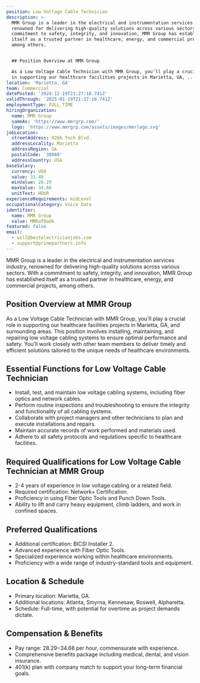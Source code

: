 ```yaml
---
position: Low Voltage Cable Technician
description: >-
  MMR Group is a leader in the electrical and instrumentation services industry,
  renowned for delivering high-quality solutions across various sectors. With a
  commitment to safety, integrity, and innovation, MMR Group has established
  itself as a trusted partner in healthcare, energy, and commercial projects,
  among others.


  ## Position Overview at MMR Group

  As a Low Voltage Cable Technician with MMR Group, you'll play a crucial role
  in supporting our healthcare facilities projects in Marietta, GA, ...
location: 'Marietta, GA'
team: Commercial
datePosted: '2024-12-19T21:27:18.741Z'
validThrough: '2025-01-19T21:27:18.741Z'
employmentType: FULL_TIME
hiringOrganization:
  name: MMR Group
  sameAs: 'https://www.mmrgrp.com/'
  logo: 'https://www.mmrgrp.com/assets/images/mmrlogo.svg'
jobLocation:
  streetAddress: 9266 Tech Blvd.
  addressLocality: Marietta
  addressRegion: GA
  postalCode: '30060'
  addressCountry: USA
baseSalary:
  currency: USD
  value: 31.48
  minValue: 28.29
  maxValue: 34.68
  unitText: HOUR
experienceRequirements: midLevel
occupationalCategory: Voice Data
identifier:
  name: MMR Group
  value: MMRaf0adk
featured: false
email:
  - will@bestelectricianjobs.com
  - support@primepartners.info
---
```




MMR Group is a leader in the electrical and instrumentation services industry, renowned for delivering high-quality solutions across various sectors. With a commitment to safety, integrity, and innovation, MMR Group has established itself as a trusted partner in healthcare, energy, and commercial projects, among others.

## Position Overview at MMR Group
As a Low Voltage Cable Technician with MMR Group, you'll play a crucial role in supporting our healthcare facilities projects in Marietta, GA, and surrounding areas. This position involves installing, maintaining, and repairing low voltage cabling systems to ensure optimal performance and safety. You'll work closely with other team members to deliver timely and efficient solutions tailored to the unique needs of healthcare environments.

## Essential Functions for Low Voltage Cable Technician
- Install, test, and maintain low voltage cabling systems, including fiber optics and network cables.
- Perform routine inspections and troubleshooting to ensure the integrity and functionality of all cabling systems.
- Collaborate with project managers and other technicians to plan and execute installations and repairs.
- Maintain accurate records of work performed and materials used.
- Adhere to all safety protocols and regulations specific to healthcare facilities.

## Required Qualifications for Low Voltage Cable Technician at MMR Group
- 2-4 years of experience in low voltage cabling or a related field.
- Required certification: Network+ Certification.
- Proficiency in using Fiber Optic Tools and Punch Down Tools.
- Ability to lift and carry heavy equipment, climb ladders, and work in confined spaces.

## Preferred Qualifications
- Additional certification: BICSI Installer 2.
- Advanced experience with Fiber Optic Tools.
- Specialized experience working within healthcare environments.
- Proficiency with a wide range of industry-standard tools and equipment.

## Location & Schedule
- Primary location: Marietta, GA.
- Additional locations: Atlanta, Smyrna, Kennesaw, Roswell, Alpharetta.
- Schedule: Full-time, with potential for overtime as project demands dictate.

## Compensation & Benefits
- Pay range: $28.29-$34.68 per hour, commensurate with experience.
- Comprehensive benefits package including medical, dental, and vision insurance.
- 401(k) plan with company match to support your long-term financial goals.